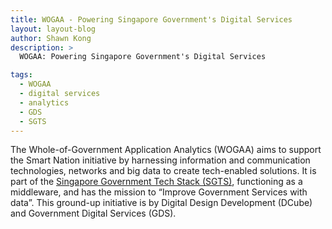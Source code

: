```yaml
---
title: WOGAA - Powering Singapore Government's Digital Services
layout: layout-blog
author: Shawn Kong
description: >
  WOGAA: Powering Singapore Government's Digital Services

tags:
  - WOGAA
  - digital services
  - analytics
  - GDS
  - SGTS
---
```


The Whole-of-Government Application Analytics (WOGAA) aims to support the Smart Nation initiative by harnessing information and communication technologies, networks and big data to create tech-enabled solutions. It is part of the [Singapore Government Tech Stack (SGTS)](https://www.tech.gov.sg/images/programmes/products-and-services/sgts-infographic-28-Sep.jpg), functioning as a middleware, and has the mission to “Improve Government Services with data”. This ground-up initiative is by Digital Design Development (DCube) and Government Digital Services (GDS).
